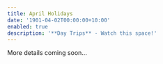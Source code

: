 ```yaml
---
title: April Holidays
date: '1901-04-02T00:00:00+10:00'
enabled: true
description: '**Day Trips** - Watch this space!'
---
```

More details coming soon...
